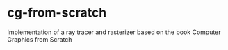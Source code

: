 # cg-from-scratch
Implementation of a ray tracer and rasterizer based on the book Computer Graphics from Scratch
